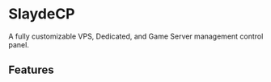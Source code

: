 # SlaydeCP
A fully customizable VPS, Dedicated, and Game Server management control panel.

Features
----

